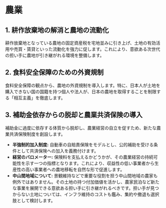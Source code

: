 # 農業

## 1. 耕作放棄地の解消と農地の流動化

耕作放棄地となっている農地の固定資産税を宅地並みに引き上げ、土地の有効活用や売買・賃貸といった流動化を強力に促します。これにより、意欲ある次世代の担い手に農地が引き継がれる環境を整備します。

## 2. 食料安全保障のための外資規制

食料安全保障の観点から、農地の外資規制を導入します。特に、日本人が土地を購入できない国の国籍を持つ個人や法人が、日本の農地を取得することを制限する「相互主義」を徹底します。

## 3. 補助金依存からの脱却と農業共済保険の導入

補助金に過度に依存する体質から脱却し、農業経営の自立を促すため、新たな農業共済保険制度を創設します。

*   **半強制的加入制度:** 自動車の自賠責保険をモデルとし、公的補助を受ける条件として共済保険への加入を義務付けます。
*   **経営のバロメーター:** 保険料を支払えるかどうかが、その農業経営の持続可能性を示す一つの指標となります。これにより、収益性の低い事業者から生産性の高い事業者への農地移転を自然な形で促進します。
*   **中山間地域について:** 景観維持などで重要な役割を担う中山間地域の農家も例外ではありません。その土地の持つ付加価値を活かし、農家民泊など新たな事業を展開できる意欲ある担い手に引き継がれるべきです。担い手が見つからない土地については、インフラ維持のコストも鑑み、集約や撤退も選択肢として検討します。